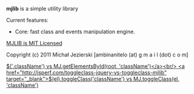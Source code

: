 <b>mjlib</b> is a simple utility library

Current features:
- Core: fast class and events manipulation engine.

<a href="http://en.wikipedia.org/wiki/MIT_License" target="_blank">MJLIB is MIT Licensed</a>

Copyright (c) 2011 Michał Jezierski [ambinanitelo (at) g m a i l (dot) c o m]

<a href="http://jsperf.com/classname-vs-mj-getelementsbyclassname-root-classname" target="_blank">$('.className') vs MJ.getElementsById(root, 'className')</a><br/>
<a href="http://jsperf.com/toggleclass-jquery-vs-toggleclass-mjlib" target="_blank">$(el).toggleClass('className') vs MJ.toggleClass(el, 'className')</a>

